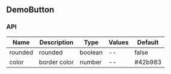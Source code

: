## DemoButton


### API
|Name|Description|Type|Values|Default|
|---|---|---|---|---|
|rounded|rounded|boolean|--|false|
|color|border color|number|--|#42b983|

